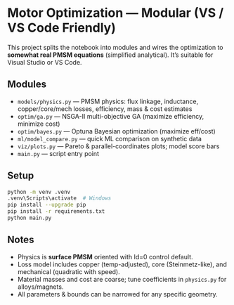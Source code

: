 
# Motor Optimization — Modular (VS / VS Code Friendly)

This project splits the notebook into modules and wires the optimization to **somewhat real PMSM equations** (simplified analytical). It’s suitable for Visual Studio or VS Code.

## Modules
- `models/physics.py` — PMSM physics: flux linkage, inductance, copper/core/mech losses, efficiency, mass & cost estimates
- `optim/ga.py` — NSGA-II multi-objective GA (maximize efficiency, minimize cost)
- `optim/bayes.py` — Optuna Bayesian optimization (maximize eff/cost)
- `ml/model_compare.py` — quick ML comparison on synthetic data
- `viz/plots.py` — Pareto & parallel-coordinates plots; model score bars
- `main.py` — script entry point

## Setup
```bash
python -m venv .venv
.venv\Scripts\activate  # Windows
pip install --upgrade pip
pip install -r requirements.txt
python main.py
```

## Notes
- Physics is **surface PMSM** oriented with Id=0 control default.
- Loss model includes copper (temp-adjusted), core (Steinmetz-like), and mechanical (quadratic with speed).
- Material masses and cost are coarse; tune coefficients in `physics.py` for alloys/magnets.
- All parameters & bounds can be narrowed for any specific geometry.
